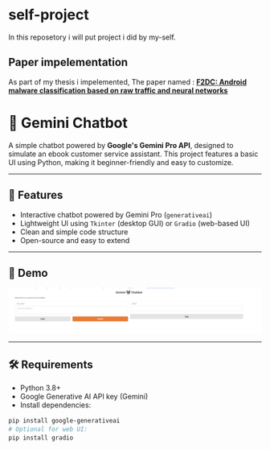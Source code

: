 # self-project
In this reposetory i will put project i did by my-self.
## Paper impelementation
As part of my thesis i impelemented, The paper named : **[F2DC: Android malware classification based on raw traffic and neural networks](<https://www.sciencedirect.com/science/article/abs/pii/S1389128622003632>)**


# 🤖 Gemini Chatbot

A simple chatbot powered by **Google's Gemini Pro API**, designed to simulate an ebook customer service assistant. This project features a basic UI using Python, making it beginner-friendly and easy to customize.

---

## 📌 Features

- Interactive chatbot powered by Gemini Pro (`generativeai`)
- Lightweight UI using `Tkinter` (desktop GUI) or `Gradio` (web-based UI)
- Clean and simple code structure
- Open-source and easy to extend

---

## 🚀 Demo

![chatbot demo screenshot](https://github.com/narges-d/self-project/blob/main/ChatBot/chatbot.PNG)

---

## 🛠️ Requirements

- Python 3.8+
- Google Generative AI API key (Gemini)
- Install dependencies:

```bash
pip install google-generativeai
# Optional for web UI:
pip install gradio

